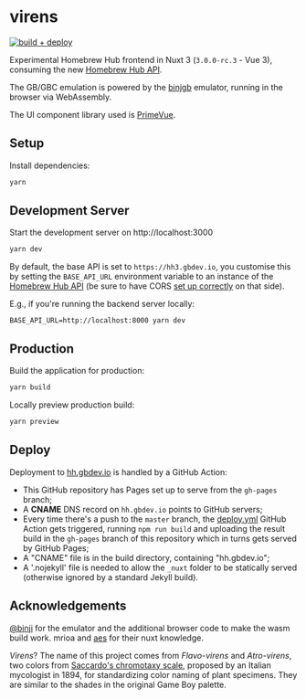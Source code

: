 # virens

[![build + deploy](https://github.com/gbdev/virens/actions/workflows/deploy.yml/badge.svg)](https://github.com/gbdev/virens/actions/workflows/deploy.yml)

Experimental Homebrew Hub frontend in Nuxt 3 (`3.0.0-rc.3` - Vue 3), consuming the new [Homebrew Hub API](https://github.com/gbdev/homebrewhub/).

The GB/GBC emulation is powered by the [binjgb](https://github.com/binji/binjgb) emulator, running in the browser via WebAssembly.

The UI component library used is [PrimeVue](https://www.primefaces.org/primevue).

## Setup

Install dependencies:

```bash
yarn
```

## Development Server

Start the development server on http://localhost:3000

```bash
yarn dev
```

By default, the base API is set to `https://hh3.gbdev.io`, you customise this by setting the `BASE_API_URL` environment variable to an instance of the [Homebrew Hub API](https://github.com/gbdev/homebrewhub) (be sure to have CORS [set up correctly](https://github.com/gbdev/homebrewhub/blob/main/hhub/settings.py) on that side).

E.g., if you're running the backend server locally:

```
BASE_API_URL=http://localhost:8000 yarn dev
```

## Production

Build the application for production:

```bash
yarn build
```

Locally preview production build:

```bash
yarn preview
```

## Deploy

Deployment to [hh.gbdev.io](https://hh.gbdev.io) is handled by a GitHub Action:

- This GitHub repository has Pages set up to serve from the `gh-pages` branch;
- A **CNAME** DNS record on `hh.gbdev.io` points to GitHub servers;
- Every time there's a push to the `master` branch, the [deploy.yml](https://github.com/gbdev/virens/blob/master/.github/workflows/deploy.yml) GitHub Action gets triggered, running `npm run build` and uploading the result build in the `gh-pages` branch of this repository which in turns gets served by GitHub Pages;
- A "CNAME" file is in the build directory, containing "hh.gbdev.io";
- A '.nojekyll' file is needed to allow the `_nuxt` folder to be statically served (otherwise ignored by a standard Jekyll build).

## Acknowledgements

[@binji](https://github.com/binji/binjgb) for the emulator and the additional browser code to make the wasm build work. mrioa and [aes](https://github.com/aesdotjs) for their nuxt knowledge.

_Virens_? The name of this project comes from _Flavo-virens_ and _Atro-virens_, two colors from [Saccardo's chromotaxy scale](https://en.wikipedia.org/wiki/File:Saccardo%27s_chromotaxy_scale.jpg), proposed by an Italian mycologist in 1894, for standardizing color naming of plant specimens. They are similar to the shades in the original Game Boy palette.
